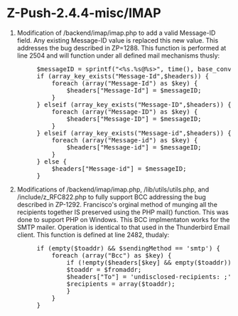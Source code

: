 # Z-Push-2.4.4-misc/IMAP

1) Modification of /backend/imap/imap.php to add a valid Message-ID field.  Any existing Message-ID value is replaced this new value.
This addresses the bug described in ZP=1288.  This function is performed at line 2504 and will function under all defined mail
mechanisms thusly:

<pre>
		$messageID = sprintf("<%s.%s@%s>", time(), base_convert(bin2hex(openssl_random_pseudo_bytes(8)), 16, 36), $_SERVER['SERVER_NAME']);
		if (array_key_exists("Message-Id",$headers)) {
			foreach (array("Message-Id") as $key) {
				$headers["Message-Id"] = $messageID;
			}
		} elseif (array_key_exists("Message-ID",$headers)) {
			foreach (array("Message-ID") as $key) {
				$headers["Message-ID"] = $messageID;
			}
		} elseif (array_key_exists("Message-id",$headers)) {
			foreach (array("Message-id") as $key) {
				$headers["Message-id"] = $messageID;
			}
		} else {
			$headers["Message-id"] = $messageID;
		}	
</pre>

2) Modifications of /backend/imap/imap.php, /lib/utils/utils.php, and /include/z_RFC822.php to fully support BCC addressing the bug
described in ZP-1292. Francisco's orginal method of munging all the recipients together IS preserved using the PHP mail() function.
This was done to support PHP on Windows.  This BCC implmentaton works for the SMTP mailer.  Operation is identical to that used in
the Thunderbird Email client.  This function is defined at line 2482, thudaly:

<pre>
		if (empty($toaddr) && $sendingMethod == 'smtp') {
			foreach (array("Bcc") as $key) {
				if (!empty($headers[$key] && empty($toaddr))) {
				$toaddr = $fromaddr;
			    $headers["To"] = 'undisclosed-recipients: ;'; 
			    $recipients = array($toaddr);
				}
			}
		}
</pre>


